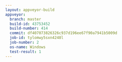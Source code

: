 ```yaml
---
layout: appveyor-build
appveyor:
  branch: master
  build-id: 43753452
  build-number: 414
  commit: df407073826326c937d196ee67f90a7941b5009d
  job-id: tylomwy5sxn4248l
  job-number: 2
  os-name: Windows
  test-result: 1
---
```

